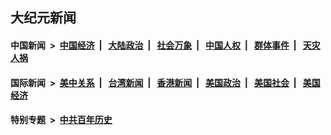 ## 大纪元新闻

#### 中国新闻 &nbsp;>&nbsp; [中国经济](indexes/ncid283/README.md?09121645) &nbsp;| &nbsp; [大陆政治](indexes/ncid277/README.md?09121645) &nbsp;| &nbsp; [社会万象](indexes/ncid282/README.md?09121645) &nbsp;| &nbsp; [中国人权](indexes/ncid278/README.md?09121645) &nbsp;| &nbsp; [群体事件](indexes/ncid279/README.md?09121645) &nbsp;| &nbsp; [天灾人祸](indexes/ncid280/README.md?09121645)

#### 国际新闻 &nbsp;>&nbsp; [美中关系](indexes/nf1412576/README.md?09121645) &nbsp;| &nbsp; [台湾新闻](indexes/ncid1349361/README.md?09121645) &nbsp;| &nbsp; [香港新闻](indexes/ncid1349362/README.md?09121645) &nbsp;| &nbsp; [美国政治](indexes/ncid1078159/README.md?09121645) &nbsp;| &nbsp; [美国社会](indexes/ncid1078160/README.md?09121645) &nbsp;| &nbsp; [美国经济](indexes/ncid1078158/README.md?09121645)

#### 特别专题 &nbsp;>&nbsp; [中共百年历史](https://github.com/epoch-news/epoch-special/blob/master/README.md?09121645)  
